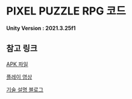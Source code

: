 # PIXEL PUZZLE RPG 코드

<b>Unity Version : 2021.3.25f1</b>

## 참고 링크
[APK 파일](https://drive.google.com/drive/folders/199aqAqvT2XcT2XICYeFV3IEV2PCJSOMV?usp=drive_link)

[플레이 영상](https://www.youtube.com/watch?v=SW4AwwsP-a8)

[기술 설명 블로그](https://hongsamgamedev.tistory.com/89)
